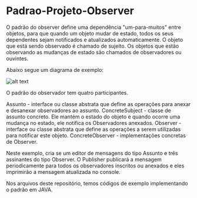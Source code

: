 # Padrao-Projeto-Observer

O padrão do observer define uma dependência "um-para-muitos" entre objetos, para que quando um objeto mudar de estado, todos os seus dependentes sejam notificados e atualizados automaticamente.
O objeto que está sendo observado é chamado de sujeito. Os objetos que estão observando as mudanças de estado são chamados de observadores ou ouvintes.

Abaixo segue um diagrama de exemplo:

![alt text](https://howtodoinjava.com/wp-content/uploads/2019/01/observer-pattern-arch.jpg)


O padrão do observador tem quatro participantes.

Assunto - interface ou classe abstrata que define as operações para anexar e desanexar observadores ao assunto.
ConcreteSubject - classe de assunto concreto. Ele mantém o estado do objeto e quando ocorre uma mudança no estado, ele notifica os Observadores anexados.
Observer - interface ou classe abstrata que define as operações a serem utilizadas para notificar este objeto.
ConcreteObserver - implementações concretas de Observer.

Neste exemplo, cria se um editor de mensagens do tipo Assunto e três assinantes do tipo Observer. O Publisher publicará a mensagem periodicamente para todos os observadores inscritos ou anexados e eles imprimirão a mensagem atualizada no console.

Nos arquivos deste repositório, temos códigos de exemplo implementando o padrão em JAVA.
